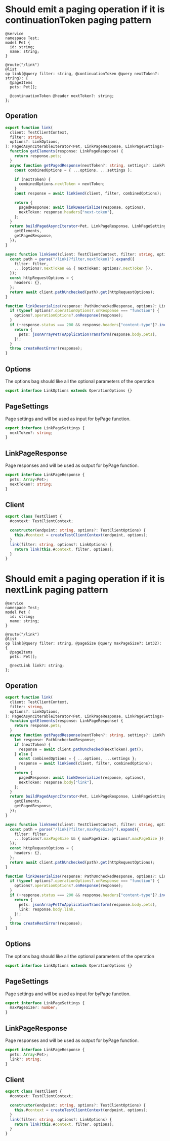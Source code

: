 # Should emit a paging operation if it is continuationToken paging pattern

```tsp
@service
namespace Test;
model Pet {
  id: string;
  name: string;
}

@route("/link")
@list
op link(@query filter: string, @continuationToken @query nextToken?: string): {
  @pageItems
  pets: Pet[];

  @continuationToken @header nextToken?: string;
};
```

## Operation

```ts src/api/testClientOperations.ts function link
export function link(
  client: TestClientContext,
  filter: string,
  options?: LinkOptions,
): PagedAsyncIterableIterator<Pet, LinkPageResponse, LinkPageSettings> {
  function getElements(response: LinkPageResponse) {
    return response.pets;
  }
  async function getPagedResponse(nextToken?: string, settings?: LinkPageSettings) {
    const combinedOptions = { ...options, ...settings };

    if (nextToken) {
      combinedOptions.nextToken = nextToken;
    }
    const response = await linkSend(client, filter, combinedOptions);

    return {
      pagedResponse: await linkDeserialize(response, options),
      nextToken: response.headers["next-token"],
    };
  }
  return buildPagedAsyncIterator<Pet, LinkPageResponse, LinkPageSettings>({
    getElements,
    getPagedResponse,
  });
}
```

```ts src/api/testClientOperations.ts function linkSend
async function linkSend(client: TestClientContext, filter: string, options?: Record<string, any>) {
  const path = parse("/link{?filter,nextToken}").expand({
    filter: filter,
    ...(options?.nextToken && { nextToken: options?.nextToken }),
  });
  const httpRequestOptions = {
    headers: {},
  };
  return await client.pathUnchecked(path).get(httpRequestOptions);
}
```

```ts src/api/testClientOperations.ts function linkDeserialize
function linkDeserialize(response: PathUncheckedResponse, options?: LinkOptions) {
  if (typeof options?.operationOptions?.onResponse === "function") {
    options?.operationOptions?.onResponse(response);
  }
  if (+response.status === 200 && response.headers["content-type"]?.includes("application/json")) {
    return {
      pets: jsonArrayPetToApplicationTransform(response.body.pets),
    }!;
  }
  throw createRestError(response);
}
```

## Options

The options bag should like all the optional parameters of the operation

```ts src/api/testClientOperations.ts interface LinkOptions
export interface LinkOptions extends OperationOptions {}
```

## PageSettings

Page settings and will be used as input for byPage function.

```ts src/api/testClientOperations.ts interface LinkPageSettings
export interface LinkPageSettings {
  nextToken?: string;
}
```

## LinkPageResponse

Page responses and will be used as output for byPage function.

```ts src/api/testClientOperations.ts interface LinkPageResponse
export interface LinkPageResponse {
  pets: Array<Pet>;
  nextToken?: string;
}
```

## Client

```ts src/testClient.ts class TestClient
export class TestClient {
  #context: TestClientContext;

  constructor(endpoint: string, options?: TestClientOptions) {
    this.#context = createTestClientContext(endpoint, options);
  }
  link(filter: string, options?: LinkOptions) {
    return link(this.#context, filter, options);
  }
}
```

# Should emit a paging operation if it is nextLink paging pattern

```tsp
@service
namespace Test;
model Pet {
  id: string;
  name: string;
}

@route("/link")
@list
op link(@query filter: string, @pageSize @query maxPageSize?: int32): {
  @pageItems
  pets: Pet[];

  @nextLink link?: string;
};
```

## Operation

```ts src/api/testClientOperations.ts function link
export function link(
  client: TestClientContext,
  filter: string,
  options?: LinkOptions,
): PagedAsyncIterableIterator<Pet, LinkPageResponse, LinkPageSettings> {
  function getElements(response: LinkPageResponse) {
    return response.pets;
  }
  async function getPagedResponse(nextToken?: string, settings?: LinkPageSettings) {
    let response: PathUncheckedResponse;
    if (nextToken) {
      response = await client.pathUnchecked(nextToken).get();
    } else {
      const combinedOptions = { ...options, ...settings };
      response = await linkSend(client, filter, combinedOptions);
    }
    return {
      pagedResponse: await linkDeserialize(response, options),
      nextToken: response.body["link"],
    };
  }
  return buildPagedAsyncIterator<Pet, LinkPageResponse, LinkPageSettings>({
    getElements,
    getPagedResponse,
  });
}
```

```ts src/api/testClientOperations.ts function linkSend
async function linkSend(client: TestClientContext, filter: string, options?: Record<string, any>) {
  const path = parse("/link{?filter,maxPageSize}").expand({
    filter: filter,
    ...(options?.maxPageSize && { maxPageSize: options?.maxPageSize }),
  });
  const httpRequestOptions = {
    headers: {},
  };
  return await client.pathUnchecked(path).get(httpRequestOptions);
}
```

```ts src/api/testClientOperations.ts function linkDeserialize
function linkDeserialize(response: PathUncheckedResponse, options?: LinkOptions) {
  if (typeof options?.operationOptions?.onResponse === "function") {
    options?.operationOptions?.onResponse(response);
  }
  if (+response.status === 200 && response.headers["content-type"]?.includes("application/json")) {
    return {
      pets: jsonArrayPetToApplicationTransform(response.body.pets),
      link: response.body.link,
    }!;
  }
  throw createRestError(response);
}
```

## Options

The options bag should like all the optional parameters of the operation

```ts src/api/testClientOperations.ts interface LinkOptions
export interface LinkOptions extends OperationOptions {}
```

## PageSettings

Page settings and will be used as input for byPage function.

```ts src/api/testClientOperations.ts interface LinkPageSettings
export interface LinkPageSettings {
  maxPageSize?: number;
}
```

## LinkPageResponse

Page responses and will be used as output for byPage function.

```ts src/api/testClientOperations.ts interface LinkPageResponse
export interface LinkPageResponse {
  pets: Array<Pet>;
  link?: string;
}
```

## Client

```ts src/testClient.ts class TestClient
export class TestClient {
  #context: TestClientContext;

  constructor(endpoint: string, options?: TestClientOptions) {
    this.#context = createTestClientContext(endpoint, options);
  }
  link(filter: string, options?: LinkOptions) {
    return link(this.#context, filter, options);
  }
}
```

